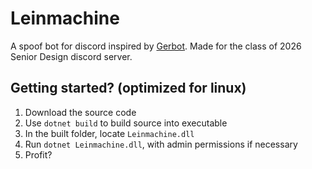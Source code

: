 # Leinmachine
A spoof bot for discord inspired by [Gerbot](https://github.com/LucSal6868/Gerbot). Made for the class of 2026 Senior Design discord server.

## Getting started? (optimized for linux)
1. Download the source code
2. Use `dotnet build` to build source into executable
3. In the built folder, locate `Leinmachine.dll`
4. Run `dotnet Leinmachine.dll`, with admin permissions if necessary
5. Profit?